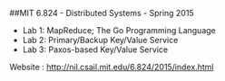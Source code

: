 ##MIT 6.824 - Distributed Systems - Spring 2015 

* Lab 1: MapReduce; The Go Programming Language
* Lab 2: Primary/Backup Key/Value Service
* Lab 3: Paxos-based Key/Value Service

Website : http://nil.csail.mit.edu/6.824/2015/index.html
